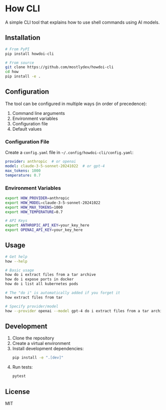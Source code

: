# How CLI

A simple CLI tool that explains how to use shell commands using AI models.

## Installation

```bash
# From PyPI
pip install howdoi-cli

# From source
git clone https://github.com/mostlydev/howdoi-cli
cd how
pip install -e .
```

## Configuration

The tool can be configured in multiple ways (in order of precedence):

1. Command line arguments
2. Environment variables
3. Configuration file
4. Default values

### Configuration File

Create a `config.yaml` file in `~/.config/howdoi-cli/config.yaml`:

```yaml
provider: anthropic  # or openai
model: claude-3-5-sonnet-20241022  # or gpt-4
max_tokens: 1000
temperature: 0.7
```

### Environment Variables

```bash
export HOW_PROVIDER=anthropic
export HOW_MODEL=claude-3-5-sonnet-20241022
export HOW_MAX_TOKENS=1000
export HOW_TEMPERATURE=0.7

# API Keys
export ANTHROPIC_API_KEY=your_key_here
export OPENAI_API_KEY=your_key_here
```

## Usage

```bash
# Get help
how --help

# Basic usage
how do i extract files from a tar archive
how do i expose ports in docker
how do i list all kubernetes pods

# The "do i" is automatically added if you forget it
how extract files from tar

# Specify provider/model
how --provider openai --model gpt-4 do i extract files from a tar archive
```

## Development

1. Clone the repository
2. Create a virtual environment
3. Install development dependencies:
   ```bash
   pip install -e ".[dev]"
   ```
4. Run tests:
   ```bash
   pytest
   ```

## License

MIT
